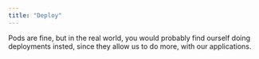 ```yaml
---
title: "Deploy"
---
```


Pods are fine, but in the real world, you would probably find ourself doing deployments insted, since they allow us to do more, with our applications.

